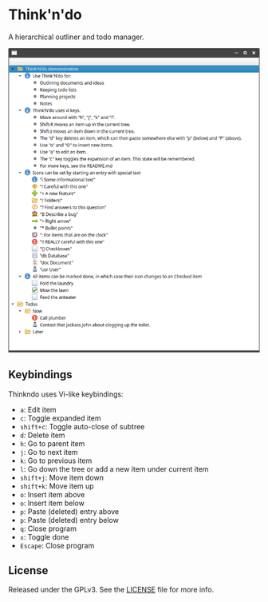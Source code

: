 Think'n'do
==========

A hierarchical outliner and todo manager.

![](https://raw.githubusercontent.com/fboender/thinkndo/master/screenshot.png)

## Keybindings

Thinkndo uses Vi-like keybindings:

* `a`: Edit item
* `c`: Toggle expanded item
* `shift+c`: Toggle auto-close of subtree
* `d`: Delete item
* `h`: Go to parent item
* `j`: Go to next item
* `k`: Go to previous item
* `l`: Go down the tree or add a new item under current item
* `shift+j`: Move item down
* `shift+k`: Move item up
* `o`: Insert item above
* `o`: Insert item below
* `p`: Paste (deleted) entry above
* `p`: Paste (deleted) entry below
* `q`: Close program
* `x`: Toggle done
* `Escape`: Close program

## License

Released under the GPLv3. See the [LICENSE](LICENSE) file for more info.
